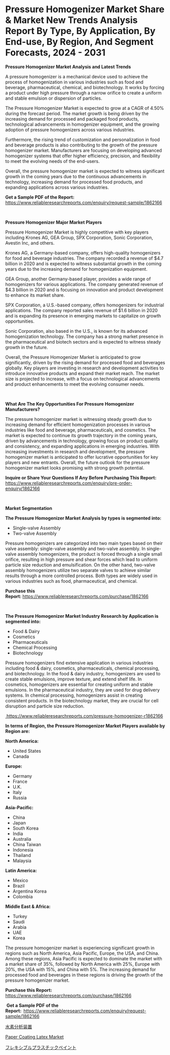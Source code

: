 <p><h1>Pressure Homogenizer Market Share & Market New Trends Analysis Report By Type, By Application, By End-use, By Region, And Segment Forecasts, 2024 - 2031</h1></p><p><strong>Pressure Homogenizer Market Analysis and Latest Trends</strong></p>
<p><p>A pressure homogenizer is a mechanical device used to achieve the process of homogenization in various industries such as food and beverage, pharmaceutical, chemical, and biotechnology. It works by forcing a product under high pressure through a narrow orifice to create a uniform and stable emulsion or dispersion of particles.</p><p>The Pressure Homogenizer Market is expected to grow at a CAGR of 4.50% during the forecast period. The market growth is being driven by the increasing demand for processed and packaged food products, technological advancements in homogenizer equipment, and the growing adoption of pressure homogenizers across various industries.</p><p>Furthermore, the rising trend of customization and personalization in food and beverage products is also contributing to the growth of the pressure homogenizer market. Manufacturers are focusing on developing advanced homogenizer systems that offer higher efficiency, precision, and flexibility to meet the evolving needs of the end-users.</p><p>Overall, the pressure homogenizer market is expected to witness significant growth in the coming years due to the continuous advancements in technology, increasing demand for processed food products, and expanding applications across various industries.</p></p>
<p><strong>Get a Sample PDF of the Report:&nbsp;</strong> <a href="https://www.reliableresearchreports.com/enquiry/request-sample/1862166">https://www.reliableresearchreports.com/enquiry/request-sample/1862166</a></p>
<p>&nbsp;</p>
<p><strong>Pressure Homogenizer Major Market Players</strong></p>
<p><p>Pressure Homogenizer Market is highly competitive with key players including Krones AG, GEA Group, SPX Corporation, Sonic Corporation, Avestin Inc, and others. </p><p>Krones AG, a Germany-based company, offers high-quality homogenizers for food and beverage industries. The company recorded a revenue of $4.7 billion in 2020 and is expected to witness substantial growth in the coming years due to the increasing demand for homogenization equipment.</p><p>GEA Group, another Germany-based player, provides a wide range of homogenizers for various applications. The company generated revenue of $4.3 billion in 2020 and is focusing on innovation and product development to enhance its market share.</p><p>SPX Corporation, a U.S.-based company, offers homogenizers for industrial applications. The company reported sales revenue of $1.6 billion in 2020 and is expanding its presence in emerging markets to capitalize on growth opportunities.</p><p>Sonic Corporation, also based in the U.S., is known for its advanced homogenization technology. The company has a strong market presence in the pharmaceutical and biotech sectors and is expected to witness steady growth in the future.</p><p>Overall, the Pressure Homogenizer Market is anticipated to grow significantly, driven by the rising demand for processed food and beverages globally. Key players are investing in research and development activities to introduce innovative products and expand their market reach. The market size is projected to increase, with a focus on technological advancements and product enhancements to meet the evolving consumer needs.</p></p>
<p>&nbsp;</p>
<p><strong>What Are The Key Opportunities For Pressure Homogenizer Manufacturers?</strong></p>
<p><p>The pressure homogenizer market is witnessing steady growth due to increasing demand for efficient homogenization processes in various industries like food and beverage, pharmaceuticals, and cosmetics. The market is expected to continue its growth trajectory in the coming years, driven by advancements in technology, growing focus on product quality and consistency, and expanding applications in emerging industries. With increasing investments in research and development, the pressure homogenizer market is anticipated to offer lucrative opportunities for key players and new entrants. Overall, the future outlook for the pressure homogenizer market looks promising with strong growth potential.</p></p>
<p><strong>Inquire or Share Your Questions If Any Before Purchasing This Report:</strong> <a href="https://www.reliableresearchreports.com/enquiry/pre-order-enquiry/1862166">https://www.reliableresearchreports.com/enquiry/pre-order-enquiry/1862166</a></p>
<p>&nbsp;</p>
<p><strong>Market Segmentation</strong></p>
<p><strong>The Pressure Homogenizer Market Analysis by types is segmented into:</strong></p>
<p><ul><li>Single-valve Assembly</li><li>Two-valve Assembly</li></ul></p>
<p><p>Pressure homogenizers are categorized into two main types based on their valve assembly: single-valve assembly and two-valve assembly. In single-valve assembly homogenizers, the product is forced through a single small orifice, resulting in high pressure and shear forces which lead to uniform particle size reduction and emulsification. On the other hand, two-valve assembly homogenizers utilize two separate valves to achieve similar results through a more controlled process. Both types are widely used in various industries such as food, pharmaceutical, and chemical.</p></p>
<p><strong>Purchase this Report:&nbsp;</strong><a href="https://www.reliableresearchreports.com/purchase/1862166">https://www.reliableresearchreports.com/purchase/1862166</a></p>
<p>&nbsp;</p>
<p><strong>The Pressure Homogenizer Market Industry Research by Application is segmented into:</strong></p>
<p><ul><li>Food & Dairy</li><li>Cosmetics</li><li>Pharmaceuticals</li><li>Chemical Processing</li><li>Biotechnology</li></ul></p>
<p><p>Pressure homogenizers find extensive application in various industries including food & dairy, cosmetics, pharmaceuticals, chemical processing, and biotechnology. In the food & dairy industry, homogenizers are used to create stable emulsions, improve texture, and extend shelf life. In cosmetics, homogenizers are essential for creating uniform and stable emulsions. In the pharmaceutical industry, they are used for drug delivery systems. In chemical processing, homogenizers assist in creating consistent products. In the biotechnology market, they are crucial for cell disruption and particle size reduction.</p></p>
<p><a href="https://www.reliableresearchreports.com/pressure-homogenizer-r1862166">&nbsp;https://www.reliableresearchreports.com/pressure-homogenizer-r1862166</a></p>
<p><strong>In terms of Region, the Pressure Homogenizer Market Players available by Region are:</strong></p>
<p>
    <p> <strong> North America: </strong>
        <ul>
            <li>United States</li>
            <li>Canada</li>
        </ul>
        </p> 
    <p> <strong> Europe: </strong>
        <ul>
            <li>Germany</li>
            <li>France</li>
            <li>U.K.</li>
            <li>Italy</li>
            <li>Russia</li>
        </ul>
        </p> 
    <p> <strong> Asia-Pacific: </strong>
        <ul>
            <li>China</li>
            <li>Japan</li>
            <li>South Korea</li>
            <li>India</li>
            <li>Australia</li>
            <li>China Taiwan</li>
            <li>Indonesia</li>
            <li>Thailand</li>
            <li>Malaysia</li>
        </ul>
        </p> 
    <p> <strong> Latin America: </strong>
        <ul>
            <li>Mexico</li>
            <li>Brazil</li>
            <li>Argentina Korea</li>
            <li>Colombia</li>
        </ul>
        </p> 
    <p> <strong> Middle East & Africa: </strong>
        <ul>
            <li>Turkey</li>
            <li>Saudi</li>
            <li>Arabia</li>
            <li>UAE</li>
            <li>Korea</li>
        </ul>
    </p>
    </p>
<p><p>The pressure homogenizer market is experiencing significant growth in regions such as North America, Asia Pacific, Europe, the USA, and China. Among these regions, Asia Pacific is expected to dominate the market with a market share of 35%, followed by North America with 25%, Europe with 20%, the USA with 15%, and China with 5%. The increasing demand for processed food and beverages in these regions is driving the growth of the pressure homogenizer market.</p></p>
<p><strong>Purchase this Report: </strong><a href="https://www.reliableresearchreports.com/purchase/1862166">https://www.reliableresearchreports.com/purchase/1862166</a></p>
<p>&nbsp;<strong>Get a Sample PDF of the Report:&nbsp;&nbsp;</strong><a href="https://www.reliableresearchreports.com/enquiry/request-sample/1862166">https://www.reliableresearchreports.com/enquiry/request-sample/1862166</a></p>
<p><strong></strong></p>
<p><p><a href="https://medium.com/@lauriank/%E6%B0%B4%E7%B4%A0%E5%88%86%E6%9E%90%E5%B8%82%E5%A0%B4%E3%81%AE%E5%88%86%E6%9E%90-%E3%81%9D%E3%81%AEcagr-%E5%B8%82%E5%A0%B4%E3%82%BB%E3%82%B0%E3%83%A1%E3%83%B3%E3%83%86%E3%83%BC%E3%82%B7%E3%83%A7%E3%83%B3-%E3%81%8A%E3%82%88%E3%81%B3%E3%82%B0%E3%83%AD%E3%83%BC%E3%83%90%E3%83%AB%E7%94%A3%E6%A5%AD%E6%A6%82%E8%A6%81-dab1b21b204c">水素分析装置</a></p><p><a href="https://angry-finch-aaf.notion.site/Paper-Coating-Latex-Market-Size-Growth-Outlook-from-2024-to-2031-projecting-at-Market-s-Trends-Ana-fdb3dfad10904285bd385712b4bf794f">Paper Coating Latex Market</a></p><p><a href="https://medium.com/@carolynsparkly/%E6%9F%94%E8%BB%9F%E3%81%AA%E3%83%97%E3%83%A9%E3%82%B9%E3%83%81%E3%83%83%E3%82%AF%E5%A1%97%E6%96%99%E5%B8%82%E5%A0%B4-2031%E5%B9%B4%E3%81%BE%E3%81%A7%E3%81%AE%E3%83%88%E3%83%AC%E3%83%B3%E3%83%89-%E4%BA%88%E6%B8%AC-%E7%AB%B6%E4%BA%89%E5%88%86%E6%9E%90-8c95d98b5fed">フレキシブルプラスチックペイント</a></p></p>